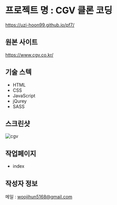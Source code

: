 # 프로젝트 명 : CGV 클론 코딩
https://uzi-hoon99.github.io/pf7/

## 원본 사이트
https://www.cgv.co.kr/

## 기술 스텍
- HTML
- CSS
- JavaScript
- jQurey
- SASS

## 스크린샷
![cgv](https://github.com/uzi-hoon99/pf7/assets/142555239/1b6fb7b9-44a2-46ab-acd5-f686bc3e51c5)

## 작업페이지
- index

## 작성자 정보
메일 : woojihun5168@gmail.com
